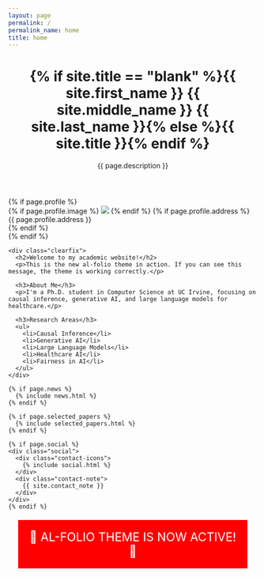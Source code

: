 ```yaml
---
layout: page
permalink: /
permalink_name: home
title: home
---
```


<div class="post">

  <header class="post-header">
    <h1 class="post-title">
     {% if site.title == "blank" %}<span class="font-weight-bold">{{ site.first_name }}</span> {{ site.middle_name }} {{ site.last_name }}{% else %}{{ site.title }}{% endif %}
    </h1>
     <p class="desc">{{ page.description }}</p>
  </header>

  <article>
    {% if page.profile %}
    <div class="profile float-{% if page.profile.align == 'left' %}left{% else %}right{% endif %}">
      {% if page.profile.image %}
        <img class="img-fluid z-depth-1 rounded" src="{{ page.profile.image | prepend: '/assets/img/' | relative_url }}">
      {% endif %}
      {% if page.profile.address %}
        <div class="address">
          {{ page.profile.address }}
        </div>
      {% endif %}
    </div>
    {% endif %}

    <div class="clearfix">
      <h2>Welcome to my academic website!</h2>
      <p>This is the new al-folio theme in action. If you can see this message, the theme is working correctly.</p>
      
      <h3>About Me</h3>
      <p>I'm a Ph.D. student in Computer Science at UC Irvine, focusing on causal inference, generative AI, and large language models for healthcare.</p>
      
      <h3>Research Areas</h3>
      <ul>
        <li>Causal Inference</li>
        <li>Generative AI</li>
        <li>Large Language Models</li>
        <li>Healthcare AI</li>
        <li>Fairness in AI</li>
      </ul>
    </div>

    {% if page.news %}
      {% include news.html %}
    {% endif %}

    {% if page.selected_papers %}
      {% include selected_papers.html %}
    {% endif %}

    {% if page.social %}
    <div class="social">
      <div class="contact-icons">
        {% include social.html %}
      </div>
      <div class="contact-note">
        {{ site.contact_note }}
      </div>
    </div>
    {% endif %}
  </article>

</div>

<!-- TEST: AL-FOLIO THEME IS WORKING! -->
<div style="background: red; color: white; padding: 20px; margin: 20px; text-align: center; font-size: 24px;">
  🎉 AL-FOLIO THEME IS NOW ACTIVE! 🎉
</div>
